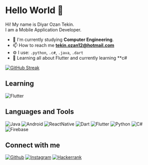 # Hello World 👋


Hi! My name is Diyar Ozan Tekin.<br/>
I am a Mobile Application Developer.

 - 🏢 I'm currently studying **Computer Engineering**.
- 📫 How to reach me **tekin.ozan12@hotmail.com**
 - ⚙️ I use: `.python`, `.c#`, `.java`, `.dart`
 - 🌱 Learning all about Flutter and currently learning **c#


[![GitHub Streak](http://github-readme-streak-stats.herokuapp.com?user=tekinozan&theme=radical&date_format=M%20j%5B%2C%20Y%5D)](https://git.io/streak-stats)

## Learning
![Flutter](https://img.shields.io/badge/Flutter-02569B?style=for-the-badge&logo=flutter&logoColor=white)

## Languages and Tools
![Java](https://img.shields.io/badge/Java-ED8B00?style=for-the-badge&logo=java&logoColor=white)
![Android](https://img.shields.io/badge/Android-3DDC84?style=for-the-badge&logo=android&logoColor=white)
![ReactNative](https://img.shields.io/badge/React_Native-20232A?style=for-the-badge&logo=react&logoColor=61DAFB)
![Dart](https://img.shields.io/badge/Dart-0175C2?style=for-the-badge&logo=dart&logoColor=white)
![Flutter](https://img.shields.io/badge/Flutter-02569B?style=for-the-badge&logo=flutter&logoColor=white)
![Python](	https://img.shields.io/badge/Python-14354C?style=for-the-badge&logo=python&logoColor=white)
![C#](https://img.shields.io/badge/C%23-239120?style=for-the-badge&logo=c-sharp&logoColor=white)
![Firebase](ttps://img.shields.io/badge/Firebase-F24E1E?style=for-the-badge&logo=Firebase&logoColor=white)

## Connect with me
[![Github](https://img.shields.io/badge/GitHub-100000?style=for-the-badge&logo=github&logoColor=white)](https://github.com/tekinozan)
[![Instagram](https://img.shields.io/badge/Instagram-E4405F?style=for-the-badge&logo=instagram&logoColor=white)](https://www.instagram.com/ozaan.tekin1/)
[![Hackerrank](https://img.shields.io/badge/-Hackerrank-2EC866?style=for-the-badge&logo=HackerRank&logoColor=white)](https://www.hackerrank.com/tekin_ozan12)

